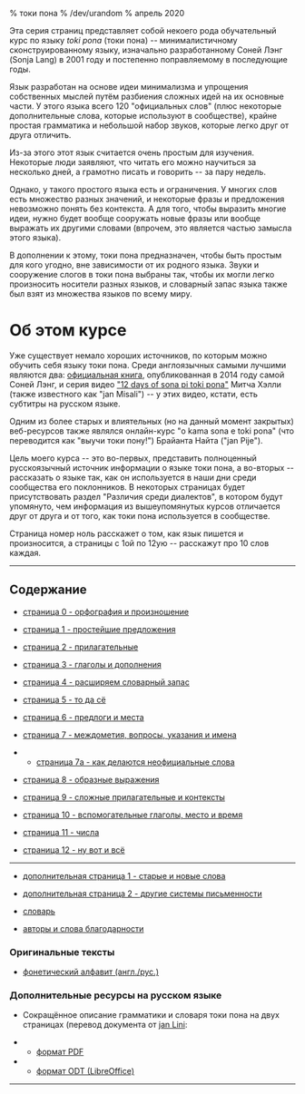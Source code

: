 % токи пона
% /dev/urandom
% апрель 2020

Эта серия страниц представляет собой некоего рода обучательный курс по языку
*toki pona* (токи пона) -- минималистичному сконструированному языку,
изначально разработанному Соней Лэнг (Sonja Lang) в 2001 году и постепенно
поправляемому в последующие годы.

Язык разработан на основе идеи минимализма и упрощения собственных мыслей путём
разбиения сложных идей на их основные части. У этого языка всего 120
"официальных слов" (плюс некоторые дополнительные слова, которые используют в
сообществе), крайне простая грамматика и небольшой набор звуков, которые легко
друг от друга отличить.

Из-за этого этот язык считается очень простым для изучения. Некоторые люди
заявляют, что читать его можно научиться за несколько дней, а грамотно писать и
говорить -- за пару недель.

Однако, у такого простого языка есть и ограничения. У многих слов есть множество
разных значений, и некоторые фразы и предложения невозможно понять без
контекста. А для того, чтобы выразить многие идеи, нужно будет вообще сооружать
новые фразы или вообще выражать их другими словами (впрочем, это является частью
замысла этого языка).

В дополнении к этому, токи пона предназначен, чтобы быть простым для кого
угодно, вне зависимости от их родного языка. Звуки и сооружение слогов в токи
пона выбраны так, чтобы их могли легко произносить носители разных языков, и
словарный запас языка также был взят из множества языков по всему миру.

# Об этом курсе

Уже существует немало хороших источников, по которым можно обучить себя языку
токи пона. Среди англоязычных самыми лучшими являются два: [официальная
книга](https://tokipona.org/), опубликованная в 2014 году самой Соней Лэнг, и
серия видео ["12 days of sona pi toki
pona"](https://www.youtube.com/watch?v=4L-dvvng4Zc) Митча Хэлли (также
известного как "jan Misali") -- у этих видео, кстати, есть субтитры на русском
языке.

Одним из более старых и влиятельных (но на данный момент закрытых) веб-ресурсов
также являлся онлайн-курс "o kama sona e toki pona" (что переводится как
"выучи токи пону!") Брайанта Найта ("jan Pije").

Цель моего курса -- это во-первых, представить полноценный русскоязычный
источник информации о языке токи пона, а во-вторых -- рассказать о языке так,
как он используется в наши дни среди сообщества его поклонников. В некоторых
страницах будет присутствовать раздел "Различия среди диалектов", в котором
будут упомянуто, чем информация из вышеупомянутых курсов отличается друг от
друга и от того, как токи пона используется в сообществе.

Страница номер ноль расскажет о том, как язык пишется и произносится, а страницы
с 1ой по 12ую -- расскажут про 10 слов каждая.

---

## Содержание

* [страница 0 - орфография и произношение](ru_0.html)

* [страница 1 - простейшие предложения](ru_1.html)

* [страница 2 - прилагательные](ru_2.html)

* [страница 3 - глаголы и дополнения](ru_3.html)

* [страница 4 - расширяем словарный запас](ru_4.html)

* [страница 5 - то да сё](ru_5.html)

* [страница 6 - предлоги и места](ru_6.html)

* [страница 7 - междометия, вопросы, указания и имена](ru_7.html)

* * [страница 7a - как делаются неофициальные слова](ru_7a.html)

* [страница 8 - образные выражения](ru_8.html)

* [страница 9 - сложные прилагательные и контексты](ru_9.html)

* [страница 10 - вспомогательные глаголы, место и время](ru_10.html)

* [страница 11 - числа](ru_11.html)

* [страница 12 - ну вот и всё](ru_12.html)

---

* [дополнительная страница 1 - старые и новые слова](ru_x1.html)

* [дополнительная страница 2 - другие системы письменности](ru_x2.html)

* [словарь](ru_dictionary.html)

* [авторы и слова благодарности](credits.html)

### Оригинальные тексты

* [фонетический алфавит (англ./рус.)](phonetic_alphabet.html)

### Дополнительные ресурсы на русском языке

* Сокращённое описание грамматики и словаря токи пона на двух страницах (перевод
 документа от [jan Lini](https://morr.cc/toki-pona-cheat-sheet/): 

* * [формат
  PDF](https://rnd.neocities.org/tokipona/toki-pona-cheat-sheet-ru.pdf)

* * [формат ODT
 (LibreOffice)](https://rnd.neocities.org/tokipona/toki-pona-cheat-sheet-ru.odt)

---

